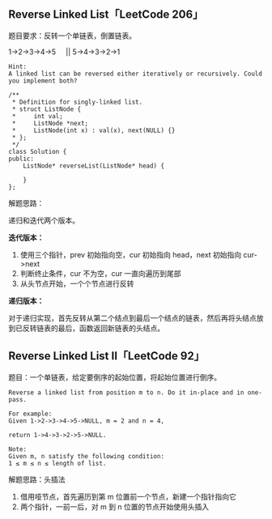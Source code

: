 ## Reverse Linked List「LeetCode 206」

题目要求：反转一个单链表，倒置链表。

1->2->3->4->5
     ||
5->4->3->2->1

```
Hint:
A linked list can be reversed either iteratively or recursively. Could you implement both?

/**
 * Definition for singly-linked list.
 * struct ListNode {
 *     int val;
 *     ListNode *next;
 *     ListNode(int x) : val(x), next(NULL) {}
 * };
 */
class Solution {
public:
    ListNode* reverseList(ListNode* head) {
        
    }
};
```

解题思路：

递归和迭代两个版本。

**迭代版本：**

1. 使用三个指针，prev 初始指向空，cur 初始指向 head，next 初始指向 cur->next
2. 判断终止条件，cur 不为空，cur 一直向遍历到尾部
3. 从头节点开始，一个个节点进行反转

**递归版本：**

对于递归实现，首先反转从第二个结点到最后一个结点的链表，然后再将头结点放到已反转链表的最后，函数返回新链表的头结点。

## Reverse Linked List II「LeetCode 92」

题目：一个单链表，给定要倒序的起始位置，将起始位置进行倒序。

```
Reverse a linked list from position m to n. Do it in-place and in one-pass.

For example:
Given 1->2->3->4->5->NULL, m = 2 and n = 4,

return 1->4->3->2->5->NULL.

Note:
Given m, n satisfy the following condition:
1 ≤ m ≤ n ≤ length of list.
```

解题思路：头插法

1. 借用哑节点，首先遍历到第 m 位置前一个节点，新建一个指针指向它
2. 两个指针，一前一后，对 m 到 n 位置的节点开始使用头插入


